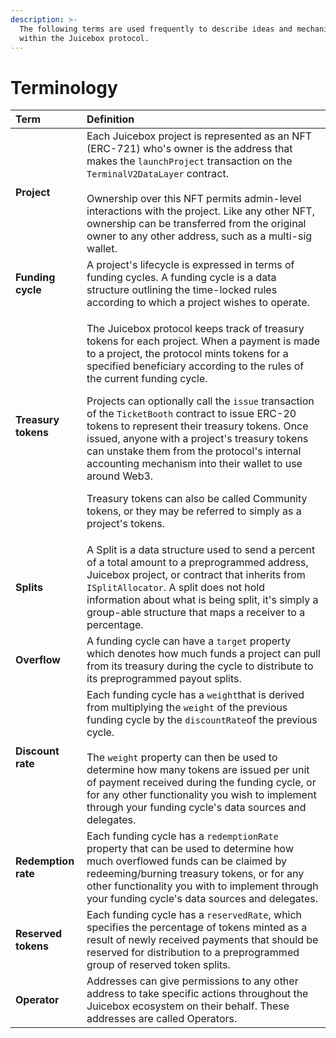 ```yaml
---
description: >-
  The following terms are used frequently to describe ideas and mechanisms
  within the Juicebox protocol.
---
```


# Terminology

<table>
  <thead>
    <tr>
      <th style="text-align:left">Term</th>
      <th style="text-align:left">Definition</th>
    </tr>
  </thead>
  <tbody>
    <tr>
      <td style="text-align:left"><b>Project</b>
      </td>
      <td style="text-align:left">Each Juicebox project is represented as an NFT (ERC-721) who&apos;s owner
        is the address that makes the <code>launchProject</code> transaction on the <code>TerminalV2DataLayer</code> contract.
        <br
        />
        <br />Ownership over this NFT permits admin-level interactions with the project.
        Like any other NFT, ownership can be transferred from the original owner
        to any other address, such as a multi-sig wallet.</td>
    </tr>
    <tr>
      <td style="text-align:left"><b>Funding cycle </b>
      </td>
      <td style="text-align:left">A project&apos;s lifecycle is expressed in terms of funding cycles. A
        funding cycle is a data structure outlining the time-locked rules according
        to which a project wishes to operate.</td>
    </tr>
    <tr>
      <td style="text-align:left"><b>Treasury tokens</b>
      </td>
      <td style="text-align:left">
        <p>The Juicebox protocol keeps track of treasury tokens for each project.
          When a payment is made to a project, the protocol mints tokens for a specified
          beneficiary according to the rules of the current funding cycle.</p>
        <p></p>
        <p>Projects can optionally call the <code>issue</code> transaction of the <code>TicketBooth</code> contract
          to issue ERC-20 tokens to represent their treasury tokens. Once issued,
          anyone with a project&apos;s treasury tokens can unstake them from the
          protocol&apos;s internal accounting mechanism into their wallet to use
          around Web3.</p>
        <p></p>
        <p>Treasury tokens can also be called Community tokens, or they may be referred
          to simply as a project&apos;s tokens.</p>
      </td>
    </tr>
    <tr>
      <td style="text-align:left"><b>Splits</b>
      </td>
      <td style="text-align:left">A Split is a data structure used to send a percent of a total amount to
        a preprogrammed address, Juicebox project, or contract that inherits from <code>ISplitAllocator</code>.
        A split does not hold information about what is being split, it&apos;s
        simply a group-able structure that maps a receiver to a percentage.</td>
    </tr>
    <tr>
      <td style="text-align:left"><b>Overflow</b>
      </td>
      <td style="text-align:left">A funding cycle can have a <code>target</code> property which denotes how
        much funds a project can pull from its treasury during the cycle to distribute
        to its preprogrammed payout splits.</td>
    </tr>
    <tr>
      <td style="text-align:left"><b>Discount rate</b>
      </td>
      <td style="text-align:left">Each funding cycle has a <code>weight</code>that is derived from multiplying
        the <code>weight</code> of the previous funding cycle by the <code>discountRate</code>of
        the previous cycle.
        <br />
        <br />The <code>weight</code> property can then be used to determine how many
        tokens are issued per unit of payment received during the funding cycle,
        or for any other functionality you wish to implement through your funding
        cycle&apos;s data sources and delegates.</td>
    </tr>
    <tr>
      <td style="text-align:left"><b>Redemption rate</b>
      </td>
      <td style="text-align:left">Each funding cycle has a <code>redemptionRate</code> property that can be
        used to determine how much overflowed funds can be claimed by redeeming/burning
        treasury tokens, or for any other functionality you with to implement through
        your funding cycle&apos;s data sources and delegates.</td>
    </tr>
    <tr>
      <td style="text-align:left"><b>Reserved tokens</b>
      </td>
      <td style="text-align:left">Each funding cycle has a <code>reservedRate</code>, which specifies the
        percentage of tokens minted as a result of newly received payments that
        should be reserved for distribution to a preprogrammed group of reserved
        token splits.</td>
    </tr>
    <tr>
      <td style="text-align:left"><b>Operator</b>
      </td>
      <td style="text-align:left">Addresses can give permissions to any other address to take specific actions
        throughout the Juicebox ecosystem on their behalf. These addresses are
        called Operators.</td>
    </tr>
  </tbody>
</table>



